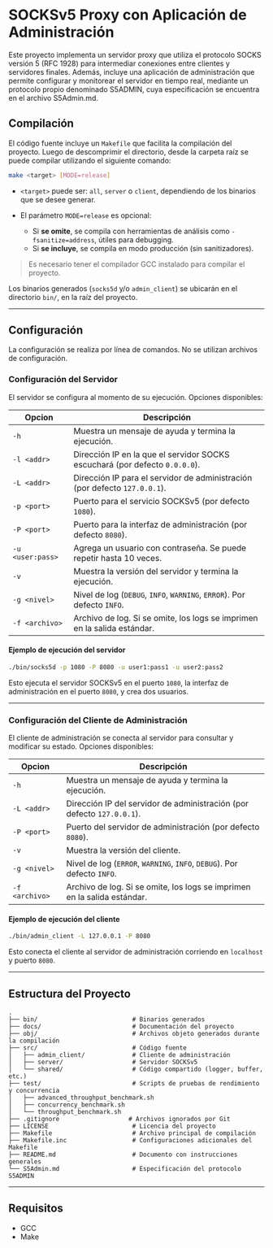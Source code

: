 # SOCKSv5 Proxy con Aplicación de Administración

Este proyecto implementa un servidor proxy que utiliza el protocolo SOCKS versión 5 (RFC 1928) para intermediar conexiones entre clientes y servidores finales. Además, incluye una aplicación de administración que permite configurar y monitorear el servidor en tiempo real, mediante un protocolo propio denominado S5ADMIN, cuya especificación se encuentra en el archivo S5Admin.md.

## Compilación

El código fuente incluye un `Makefile` que facilita la compilación del proyecto. Luego de descomprimir el directorio, desde la carpeta raíz se puede compilar utilizando el siguiente comando:

```bash
make <target> [MODE=release]
```

* `<target>` puede ser: `all`, `server` o `client`, dependiendo de los binarios que se desee generar.
* El parámetro `MODE=release` es opcional:

  * Si **se omite**, se compila con herramientas de análisis como `-fsanitize=address`, útiles para debugging.
  * Si **se incluye**, se compila en modo producción (sin sanitizadores).

> Es necesario tener el compilador GCC instalado para compilar el proyecto.

Los binarios generados (`socks5d` y/o `admin_client`) se ubicarán en el directorio `bin/`, en la raíz del proyecto.

---

## Configuración

La configuración se realiza por línea de comandos. No se utilizan archivos de configuración.

### Configuración del Servidor

El servidor se configura al momento de su ejecución. Opciones disponibles:

| Opcion           | Descripción                                                                 |
| ---------------- | --------------------------------------------------------------------------- |
| `-h`             | Muestra un mensaje de ayuda y termina la ejecución.                         |
| `-l <addr>`      | Dirección IP en la que el servidor SOCKS escuchará (por defecto `0.0.0.0`). |
| `-L <addr>`      | Dirección IP para el servidor de administración (por defecto `127.0.0.1`).  |
| `-p <port>`      | Puerto para el servicio SOCKSv5 (por defecto `1080`).                       |
| `-P <port>`      | Puerto para la interfaz de administración (por defecto `8080`).             |
| `-u <user:pass>` | Agrega un usuario con contraseña. Se puede repetir hasta 10 veces.          |
| `-v`             | Muestra la versión del servidor y termina la ejecución.                     |
| `-g <nivel>`     | Nivel de log (`DEBUG`, `INFO`, `WARNING`, `ERROR`). Por defecto `INFO`.     |
| `-f <archivo>`   | Archivo de log. Si se omite, los logs se imprimen en la salida estándar.    |

#### Ejemplo de ejecución del servidor

```bash
./bin/socks5d -p 1080 -P 8080 -u user1:pass1 -u user2:pass2
```

Esto ejecuta el servidor SOCKSv5 en el puerto `1080`, la interfaz de administración en el puerto `8080`, y crea dos usuarios.

---

### Configuración del Cliente de Administración

El cliente de administración se conecta al servidor para consultar y modificar su estado. Opciones disponibles:

| Opcion         | Descripción                                                              |
| -------------- | ------------------------------------------------------------------------ |
| `-h`           | Muestra un mensaje de ayuda y termina la ejecución.                      |
| `-L <addr>`    | Dirección IP del servidor de administración (por defecto `127.0.0.1`).   |
| `-P <port>`    | Puerto del servidor de administración (por defecto `8080`).              |
| `-v`           | Muestra la versión del cliente.                                          |
| `-g <nivel>`   | Nivel de log (`ERROR`, `WARNING`, `INFO`, `DEBUG`). Por defecto `INFO`.  |
| `-f <archivo>` | Archivo de log. Si se omite, los logs se imprimen en la salida estándar. |

#### Ejemplo de ejecución del cliente

```bash
./bin/admin_client -L 127.0.0.1 -P 8080
```

Esto conecta el cliente al servidor de administración corriendo en `localhost` y puerto `8080`.

---

## Estructura del Proyecto

```
.
├── bin/                          # Binarios generados
├── docs/                         # Documentación del proyecto
├── obj/                          # Archivos objeto generados durante la compilación
├── src/                          # Código fuente
│   ├── admin_client/             # Cliente de administración
│   ├── server/                   # Servidor SOCKSv5
│   └── shared/                   # Código compartido (logger, buffer, etc.)
├── test/                         # Scripts de pruebas de rendimiento y concurrencia
│   ├── advanced_throughput_benchmark.sh
│   ├── concurrency_benchmark.sh
│   └── throughput_benchmark.sh
├── .gitignore                   # Archivos ignorados por Git
├── LICENSE                       # Licencia del proyecto
├── Makefile                      # Archivo principal de compilación
├── Makefile.inc                  # Configuraciones adicionales del Makefile
├── README.md                     # Documento con instrucciones generales
└── S5Admin.md                    # Especificación del protocolo S5ADMIN

```

---

## Requisitos

* GCC
* Make

